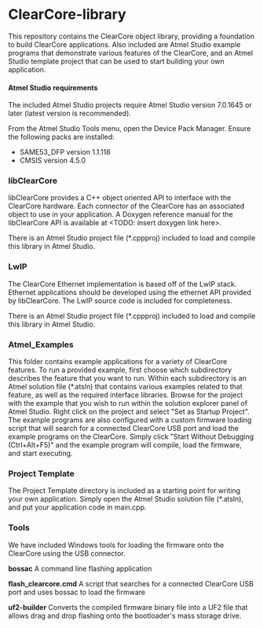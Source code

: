 # ClearCore-library

This repository contains the ClearCore object library, providing a foundation to build ClearCore applications. Also included are Atmel Studio example programs that demonstrate various features of the ClearCore, and an Atmel Studio template project that can be used to start building your own application.

#### Atmel Studio requirements

The included Atmel Studio projects require Atmel Studio version 7.0.1645 or later (latest version is recommended).

From the Atmel Studio Tools menu, open the Device Pack Manager. Ensure the following packs are installed:
* SAME53_DFP version 1.1.118
* CMSIS version 4.5.0

### libClearCore

libClearCore provides a C++ object oriented API to interface with the ClearCore hardware. Each connector of the ClearCore has an associated object to use in your application. A Doxygen reference manual for the libClearCore API is available at <TODO: insert doxygen link here>.

There is an Atmel Studio project file (*.cppproj) included to load and compile this library in Atmel Studio.

### LwIP

The ClearCore Ethernet implementation is based off of the LwIP stack. Ethernet applications should be developed using the ethernet API provided by libClearCore. The LwIP source code is included for completeness.

There is an Atmel Studio project file (*.cppproj) included to load and compile this library in Atmel Studio.

### Atmel_Examples

This folder contains example applications for a variety of ClearCore features. To run a provided example, first choose which subdirectory describes the feature that you want to run. Within each subdirectory is an Atmel solution file (*.atsln) that contains various examples related to that feature, as well as the required interface libraries. Browse for the project with the example that you wish to run within the solution explorer panel of Atmel Studio. Right click on the project and select "Set as Startup Project". The example programs are also configured with a custom firmware loading script that will search for a connected ClearCore USB port and load the example programs on the ClearCore. Simply click "Start Without Debugging (Ctrl+Alt+F5)" and the example program will compile, load the firmware, and start executing.

### Project Template
The Project Template directory is included as a starting point for writing your own application. Simply open the Atmel Studio solution file (*.atsln), and put your application code in main.cpp.

### Tools

We have included Windows tools for loading the firmware onto the ClearCore using the USB connector.

**bossac** A command line flashing application

**flash_clearcore.cmd** A script that searches for a connected ClearCore USB port and uses bossac to load the firmware

**uf2-builder** Converts the compiled firmware binary file into a UF2 file that allows drag and drop flashing onto the bootloader's mass storage drive.
